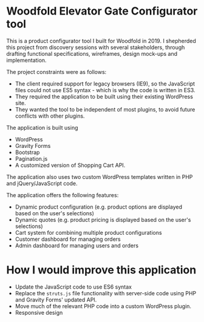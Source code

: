 # Woodfold Elevator Gate Configurator tool

This is a product configurator tool I built for Woodfold in 2019. I shepherded this project from discovery sessions with several stakeholders, through drafting functional specifications, wireframes, design mock-ups and implementation.

The project constraints were as follows:

-   The client required support for legacy browsers (IE9), so the JavaScript files could not use ES5 syntax - which is why the code is written in ES3.
-   They required the application to be built using their existing WordPress site.
-   They wanted the tool to be independent of most plugins, to avoid future conflicts with other plugins.

The application is built using

-   WordPress
-   Gravity Forms
-   Bootstrap
-   Pagination.js
-   A customized version of Shopping Cart API.

The application also uses two custom WordPress templates written in PHP and jQuery/JavaScript code.

The application offers the following features:

-   Dynamic product configuration (e.g. product options are displayed based on the user's selections)
-   Dynamic quotes (e.g. product pricing is displayed based on the user's selections)
-   Cart system for combining multiple product configurations
-   Customer dashboard for managing orders
-   Admin dashboard for managing users and orders

# How I would improve this application

-   Update the JavaScript code to use ES6 syntax
-   Replace the `struts.js` file functionality with server-side code using PHP and Gravity Forms' updated API.
-   Move much of the relevant PHP code into a custom WordPress plugin.
-   Responsive design
